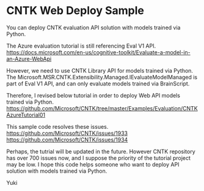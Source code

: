 # CNTK Web Deploy Sample

You can deploy CNTK evaluation API solution with models trained via Python.

The Azure evaluation tutorial is still referencing Eval V1 API.
https://docs.microsoft.com/en-us/cognitive-toolkit/Evaluate-a-model-in-an-Azure-WebApi

However, we need to use CNTK Library API for models trained via Python.
The Microsoft.MSR.CNTK.Extensibility.Managed.IEvaluateModelManaged is part of Eval V1 API, and can only evaluate models trained via BrainScript.

Therefore, I revised below tutorial in order to deploy Web API models trained via Python.
https://github.com/Microsoft/CNTK/tree/master/Examples/Evaluation/CNTKAzureTutorial01


This sample code resolves these issues.
https://github.com/Microsoft/CNTK/issues/1933
https://github.com/Microsoft/CNTK/issues/1934

Perhaps, the tutrial will be updated in the future. However CNTK repository has over 700 issues now, and I suppose the priority of the tutorial project may be low.
I hope this code helps someone who want to deploy API solution with models trained via Python.

Yuki
